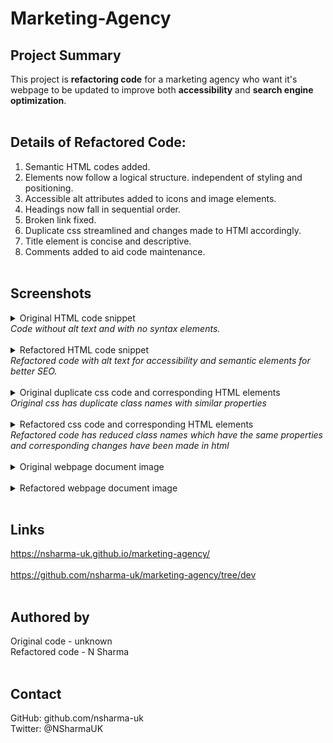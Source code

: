 # Marketing-Agency

## Project Summary

This project is **refactoring code** for a marketing agency who want it's webpage to be updated to improve both **accessibility** and **search engine optimization**.
<br>
<br>

## Details of Refactored Code:

1. Semantic HTML codes added.
2. Elements now follow a logical structure. independent of styling and positioning.
3. Accessible alt attributes added to icons and image elements.
4. Headings now fall in sequential order.
5. Broken link fixed.
6. Duplicate css streamlined and changes made to HTMl accordingly.
7. Title element is concise and descriptive.
8. Comments added to aid code maintenance.  
   <br>

## Screenshots

<details>
  <summary>Original HTML code snippet</summary>

![snipped view of original HTML code](assets/screenshots/originalhtmlcodes.png)

</details>
<em>Code without alt text and with no syntax elements.</em>

<br>
<br>

<details>
<summary>Refactored HTML code snippet</summary>

![snipped view of refactored HTML code](assets/screenshots/refactoredsectionandalt.png)

</details>
<em>   Refactored code with alt text for accessibility and semantic elements for better SEO.</em>
<br>
<br>
<details>
<summary>Original duplicate css code and corresponding HTML elements</summary>

![snipped view of original css code](assets/screenshots/originalcssduplicatecode.png)

</details>
<em>Original css has duplicate class names with similar properties</em>
<br>
<br>
<details>
<summary>Refactored css code and corresponding HTML elements</summary>

![snipped view of refactored css code](assets/screenshots/refactoredcssandhtml.png)

</details>
<em>Refactored code has reduced class names which have the same properties and corresponding changes have been made in html </em>
<br>
<br>
<details>
<summary>Original webpage document image</summary>

![img original webpage](assets/screenshots/originalwebpage.png)

</details>
<br>

<details>
<summary>Refactored webpage document image</summary>

![img refactored webpage](assets/screenshots/refactoredwebpagedoc.png)

</details>
<br>

## Links

https://nsharma-uk.github.io/marketing-agency/
<br>
<br>
https://github.com/nsharma-uk/marketing-agency/tree/dev
<br>
<br>

## Authored by

Original code - unknown
<br>
Refactored code - N Sharma
<br>
<br>

## Contact

GitHub: github.com/nsharma-uk <br>
Twitter: @NSharmaUK
